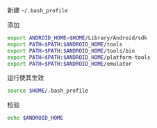 新建 `~/.bash_profile`

添加
```bash
export ANDROID_HOME=$HOME/Library/Android/sdk
export PATH=$PATH:$ANDROID_HOME/tools
export PATH=$PATH:$ANDROID_HOME/tools/bin
export PATH=$PATH:$ANDROID_HOME/platform-tools
export PATH=$PATH:$ANDROID_HOME/emulator
```

运行使其生效
```bash
source $HOME/.bash_profile
```

检验
```bash
echo $ANDROID_HOME
```
